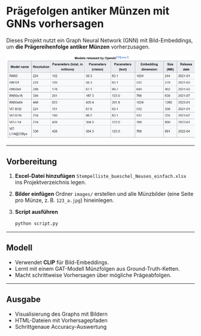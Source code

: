 # Prägefolgen antiker Münzen mit GNNs vorhersagen

Dieses Projekt nutzt ein Graph Neural Network (GNN) mit Bild-Embeddings, um **die Prägereihenfolge antiker Münzen** vorherzusagen.

![Visualisierung](img.png)

---

## Vorbereitung

1. **Excel-Datei hinzufügen**
   `Stempelliste_bueschel_Neuses_einfach.xlsx` ins Projektverzeichnis legen.

2. **Bilder einfügen**
   Ordner `images/` erstellen und alle Münzbilder (eine Seite pro Münze, z. B. `123_a.jpg`) hineinlegen.

3. **Script ausführen**

   ```bash
   python script.py
   ```

---

## Modell

* Verwendet **CLIP** für Bild-Embeddings.
* Lernt mit einem GAT-Modell Münzfolgen aus Ground-Truth-Ketten.
* Macht schrittweise Vorhersagen über mögliche Prägeabfolgen.

---

## Ausgabe

* Visualisierung des Graphs mit Bildern
* HTML-Dateien mit Vorhersagepfaden
* Schrittgenaue Accuracy-Auswertung

